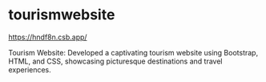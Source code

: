 # tourismwebsite

https://hndf8n.csb.app/

Tourism Website: Developed a captivating tourism
website using Bootstrap, HTML, and CSS, showcasing
picturesque destinations and travel experiences.

